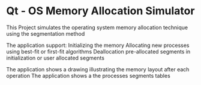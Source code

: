 # Qt - OS Memory Allocation Simulator

This Project simulates the operating system memory allocation technique using the segmentation method

The application support:
    Initializing the memory
    Allocating new processes using best-fit or first-fit algorithms
    Deallocation pre-allocated segments in initialization or user allocated segments

The application shows a drawing illustrating the memory layout after each operation
The application shows a the processes segments tables
